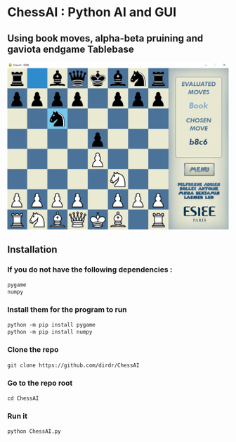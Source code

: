 # ChessAI : Python AI and GUI 
## Using book moves, alpha-beta pruining and gaviota endgame Tablebase 

![](ChessAI_demo.png)

## Installation

### If you do not have the following dependencies : 

    pygame
    numpy
    
### Install them for the program to run

    python -m pip install pygame
    python -m pip install numpy

### Clone the repo
    git clone https://github.com/dirdr/ChessAI
    
### Go to the repo root

    cd ChessAI
    
### Run it
    
    python ChessAI.py
